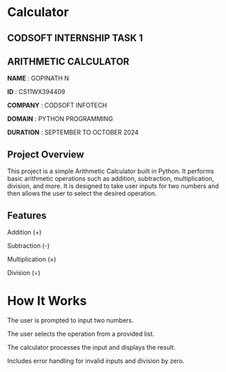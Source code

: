 # Calculator
## CODSOFT INTERNSHIP TASK 1 
## ARITHMETIC CALCULATOR

**NAME**    :    GOPINATH N

**ID**  :  CS11WX394409

**COMPANY**  :  CODSOFT INFOTECH

**DOMAIN**  :  PYTHON PROGRAMMING

**DURATION**  :  SEPTEMBER TO OCTOBER  2024

## Project Overview
This project is a simple Arithmetic Calculator built in Python. It performs basic arithmetic operations such as addition, subtraction, multiplication, division, and more. It is designed to take user inputs for two numbers and then allows the user to select the desired operation.

## Features
Addition (+)

Subtraction (-)

Multiplication (×)

Division (÷)


# How It Works
The user is prompted to input two numbers.

The user selects the operation from a provided list.

The calculator processes the input and displays the result.

Includes error handling for invalid inputs and division by zero.
